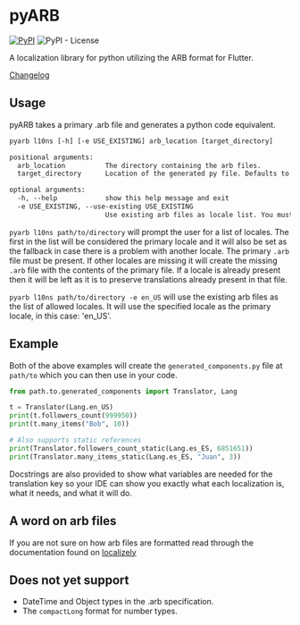 # pyARB

[![PyPI](https://img.shields.io/pypi/v/pyARB)](https://pypi.org/project/pyARB/)
![PyPI - License](https://img.shields.io/pypi/l/pyARB)

A localization library for python utilizing the ARB format for Flutter.

[Changelog](./CHANGELOG.md)

## Usage

pyARB takes a primary .arb file and generates a python code equivalent.

```txt
pyarb l10ns [-h] [-e USE_EXISTING] arb_location [target_directory]

positional arguments:
  arb_location          The directory containing the arb files.
  target_directory      Location of the generated py file. Defaults to the directory above arb_location.

optional arguments:
  -h, --help            show this help message and exit
  -e USE_EXISTING, --use-existing USE_EXISTING
                        Use existing arb files as locale list. You must specify the primary arb here
```

`pyarb l10ns path/to/directory` will prompt the user for a list of locales. The first in the list will be considered the primary locale and it will also be set as the fallback in case there is a problem with another locale. The primary `.arb` file must be present. If other locales are missing it will create the missing `.arb` file with the contents of the primary file. If a locale is already present then it will be left as it is to preserve translations already present in that file.

`pyarb l10ns path/to/directory -e en_US` will use the existing arb files as the list of allowed locales. It will use the specified locale as the primary locale, in this case: 'en_US'.

## Example

Both of the above examples will create the `generated_components.py` file at `path/to` which you can then use in your code.

```python
from path.to.generated_components import Translator, Lang

t = Translator(Lang.en_US)
print(t.followers_count(999950))
print(t.many_items("Bob", 10))

# Also supports static references
print(Translator.followers_count_static(Lang.es_ES, 6851651))
print(Translator.many_items_static(Lang.es_ES, "Juan", 3))
```

Docstrings are also provided to show what variables are needed for the translation key so your IDE can show you exactly what each localization is, what it needs, and what it will do.

## A word on arb files

If you are not sure on how arb files are formatted read through the documentation found on [localizely](https://localizely.com/flutter-arb/)

## Does not yet support

- DateTime and Object types in the .arb specification.
- The `compactLong` format for number types.
